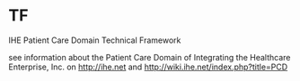 TF
==

IHE Patient Care Domain Technical Framework

see information about the Patient Care Domain of Integrating the Healthcare Enterprise, Inc. on http://ihe.net
and http://wiki.ihe.net/index.php?title=PCD
